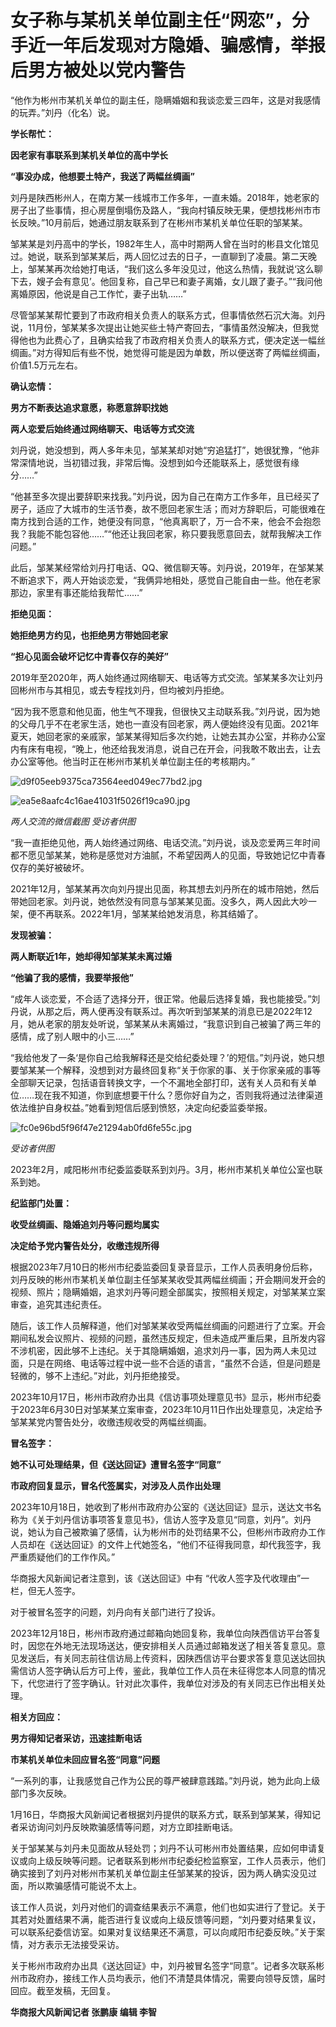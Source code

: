 # 女子称与某机关单位副主任“网恋”，分手近一年后发现对方隐婚、骗感情，举报后男方被处以党内警告

“他作为彬州市某机关单位的副主任，隐瞒婚姻和我谈恋爱三四年，这是对我感情的玩弄。”刘丹（化名）说。

**学长帮忙：**

**因老家有事联系到某机关单位的高中学长**

**“事没办成，他想要土特产，我送了两幅丝绸画”**

刘丹是陕西彬州人，在南方某一线城市工作多年，一直未婚。2018年，她老家的房子出了些事情，担心房屋倒塌伤及路人，“我向村镇反映无果，便想找彬州市市长反映。”10月前后，她通过朋友联系到了在彬州市某机关单位任职的邹某某。

邹某某是刘丹高中的学长，1982年生人，高中时期两人曾在当时的彬县文化馆见过。她说，联系到邹某某后，两人回忆过去的日子，一直聊到了凌晨。第二天晚上，邹某某再次给她打电话，“我们这么多年没见过，他这么热情，我就说‘这么聊下去，嫂子会有意见’。他回复称，自己早已和妻子离婚，女儿跟了妻子。”“我问他离婚原因，他说是自己工作忙，妻子出轨……”

尽管邹某某帮忙要到了市政府相关负责人的联系方式，但事情依然石沉大海。刘丹说，11月份，邹某某多次提出让她买些土特产寄回去，“事情虽然没解决，但我觉得他也为此费心了，且确实给我了市政府相关负责人的联系方式，便决定送一幅丝绸画。”对方得知后有些不悦，她觉得可能是因为单数，所以便送寄了两幅丝绸画，价值1.5万元左右。

**确认恋情：**

**男方不断表达追求意愿，称愿意辞职找她**

**两人恋爱后始终通过网络聊天、电话等方式交流**

刘丹说，她没想到，两人多年未见，邹某某却对她“穷追猛打”，她很犹豫，“他非常深情地说，当初错过我，非常后悔。没想到如今还能联系上，感觉很有缘分……”

“他甚至多次提出要辞职来找我。”刘丹说，因为自己在南方工作多年，且已经买了房子，适应了大城市的生活节奏，故不愿回老家生活；而对方辞职后，可能很难在南方找到合适的工作，她便没有同意，“他真离职了，万一合不来，他会不会抱怨我？我能不能包容他……”“他还让我回老家，称只要我愿意回去，就帮我解决工作问题。”

此后，邹某某经常给刘丹打电话、QQ、微信聊天等。刘丹说，2019年，在邹某某不断追求下，两人开始谈恋爱，“我俩异地相处，感觉自己能自由一些。他在老家那边，家里有事还能给我帮忙……”

**拒绝见面：**

**她拒绝男方约见，也拒绝男方带她回老家**

**“担心见面会破坏记忆中青春仅存的美好”**

2019年至2020年，两人始终通过网络聊天、电话等方式交流。邹某某多次让刘丹回彬州市与其相见，或去专程找刘丹，但均被刘丹拒绝。

“因为我不愿意和他见面，他生气不理我，但很快又主动联系我。”刘丹说，因为她的父母几乎不在老家生活，她也一直没有回老家，两人便始终没有见面。2021年夏天，她回老家的亲戚家，邹某某得知后多次约她，让她去其办公室，并称办公室内有床有电视，“晚上，他还给我发消息，说自己在开会，问我敢不敢出去，让去办公室等他。他当时正在彬州市某机关单位副主任的考核期内。”

![d9f05eeb9375ca73564eed049ec77bd2.jpg](https://raw.githubusercontent.com/qqhsx/qqnews_image/main/2024/01/16/女子称与某机关单位副主任“网恋”，分手近一年后发现对方隐婚、骗感情，举报后男方被处以党内警告/d9f05eeb9375ca73564eed049ec77bd2.jpg)

![ea5e8aafc4c16ae41031f5026f19ca90.jpg](https://raw.githubusercontent.com/qqhsx/qqnews_image/main/2024/01/16/女子称与某机关单位副主任“网恋”，分手近一年后发现对方隐婚、骗感情，举报后男方被处以党内警告/ea5e8aafc4c16ae41031f5026f19ca90.jpg)

_两人交流的微信截图 受访者供图_

“我一直拒绝见他，两人始终通过网络、电话交流。”刘丹说，谈及恋爱两三年时间都不愿见邹某某，她称是感觉对方油腻，不希望因两人的见面，导致她记忆中青春仅存的美好被破坏。

2021年12月，邹某某再次向刘丹提出见面，称其想去刘丹所在的城市陪她，然后带她回老家。刘丹说，她依然没有同意与邹某某见面。没多久，两人因此大吵一架，便不再联系。2022年1月，邹某某给她发消息，称其结婚了。

**发现被骗：**

**两人断联近1年，她却得知邹某某未离过婚**

**“他骗了我的感情，我要举报他”**

“成年人谈恋爱，不合适了选择分开，很正常。他最后选择复婚，我也能接受。”刘丹说，从那之后，两人便再没有联系过。再次听到邹某某的消息已是2022年12月，她从老家的朋友处听说，邹某某从未离婚过，“我意识到自己被骗了两三年的感情，成了别人眼中的小三……”

“我给他发了一条‘是你自己给我解释还是交给纪委处理？’的短信。”刘丹说，她只想要邹某某一个解释，没想到对方最终回复称“关于你家的事、关于你家亲戚的事等全部聊天记录，包括语音转换文字，一个不漏地全部打印，送有关人员和有关单位……现在我不知道，你到底想要干什么？愿你好自为之，否则我将通过法律渠道依法维护自身权益。”她看到短信后感到愤怒，决定向纪委监委举报。

![fc0e96bd5f96f47e21294ab0fd6fe55c.jpg](https://raw.githubusercontent.com/qqhsx/qqnews_image/main/2024/01/16/女子称与某机关单位副主任“网恋”，分手近一年后发现对方隐婚、骗感情，举报后男方被处以党内警告/fc0e96bd5f96f47e21294ab0fd6fe55c.jpg)

 _受访者供图_

2023年2月，咸阳彬州市纪委监委联系到刘丹。3月，彬州市某机关单位公室也联系到她。

**纪监部门处置：**

**收受丝绸画、隐婚追刘丹等问题均属实**

**决定给予党内警告处分，收缴违规所得**

根据2023年7月10日的彬州市纪委监委回复录音显示，工作人员表明身份后称，刘丹反映的彬州市某机关单位副主任邹某某收受其两幅丝绸画；开会期间发开会的视频、照片；隐瞒婚姻，追求刘丹等问题全部属实，按照相关规定，对邹某某立案审查，追究其违纪责任。

随后，该工作人员解释道，他们对邹某某收受两幅丝绸画的问题进行了立案。开会期间私发会议照片、视频的问题，虽然违反规定，但未造成严重后果，且所发内容不涉机密，因此够不上违纪。关于其隐瞒婚姻，追求刘丹一事，因为两人未见过面，只是在网络、电话等过程中说一些不合适的语言，“虽然不合适，但是问题是轻微的，够不上违纪。”对此，刘丹拒绝接受。

2023年10月17日，彬州市政府办出具《信访事项处理意见书》显示，彬州市纪委于2023年6月30日对邹某某立案审查，2023年10月11日作出处理意见，决定给予邹某某党内警告处分，收缴违规收受的两幅丝绸画。

**冒名签字：**

**她不认可处理结果，但《送达回证》遭冒名签字“同意”**

**市政府回复显示，冒名代签属实，对涉及人员作出处理**

2023年10月18日，她收到了彬州市政府办公室的《送达回证》显示，送达文书名称为《关于刘丹信访事项答复意见书》，信访人签字及意见“同意，刘丹”。刘丹说，她认为自己被欺骗了感情，认为彬州市的处罚结果不公，但彬州市政府办工作人员却在《送达回证》的文件上代她签名，“他们不征得我同意，却代我签字，我严重质疑他们的工作作风。”

华商报大风新闻记者注意到，该《送达回证》中有 “代收人签字及代收理由”一栏，但无人签字。

对于被冒名签字的问题，刘丹向有关部门进行了投诉。

2023年12月18日，彬州市政府通过邮箱向她回复称，我单位向陕西信访平台答复时，因您在外地无法现场送达，便安排相关人员通过邮箱发送了相关答复意见。意见发送后，有关同志前往信访局上传资料，因陕西信访平台要求答复意见送达回执需信访人签字确认后方可上传，鉴此，我单位工作人员在未征得您本人同意的情况下，代您进行了签字确认。针对此次事件，我单位对涉及的有关同志已作出相关处理。

**相关方回应：**

**男方得知记者采访，迅速挂断电话**

**市某机关单位未回应冒名签“同意”问题**

“一系列的事，让我感觉自己作为公民的尊严被肆意践踏。”刘丹说，她为此向上级部门多次反映。

1月16日，华商报大风新闻记者根据刘丹提供的联系方式，联系到邹某某，得知记者采访询问刘丹反映欺骗感情等问题，对方立即挂断电话。

关于邹某某与刘丹未见面故从轻处罚；刘丹不认可彬州市处置结果，应如何申请复议或向上级反映等问题。记者联系到彬州市纪委纪检监察室，工作人员表示，他们确实接到了刘丹对彬州市某机关单位副主任邹某某的投诉，因为两人确实没见过面，所以欺骗感情可能说不太上。

该工作人员说，刘丹对他们的调查结果表示不满意，他们也如实进行了登记。关于其若对处置结果不满，能否进行复议或向上级反馈等问题，“刘丹要对结果复议，可以联系纪委信访室。如果对复议结果还不满意，可以向咸阳市纪委反映。”关于案情，对方表示无法接受采访。

关于彬州市政府办出具《送达回证》中，刘丹被冒名签字“同意”。记者多次联系彬州市政府办，接线工作人员均表示，他们不清楚具体情况，需要向领导反馈，届时回应。截至发稿，无回复。

**华商报大风新闻记者 张鹏康 编辑 李智**

